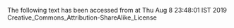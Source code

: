 The following text has been accessed from at Thu Aug 8 23:48:01 IST 2019
Creative_Commons_Attribution-ShareAlike_License

